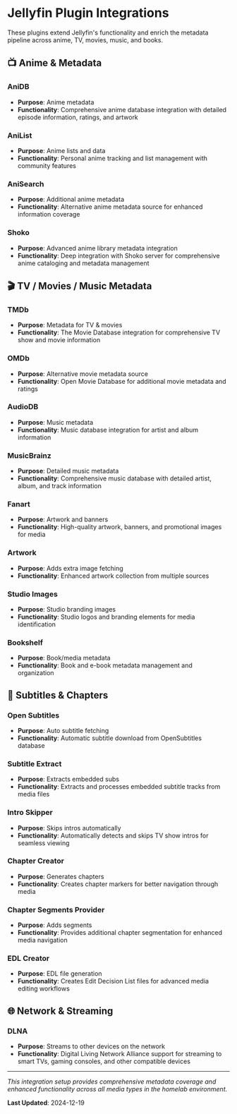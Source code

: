# Jellyfin Plugin Integrations

These plugins extend Jellyfin's functionality and enrich the metadata pipeline across anime, TV, movies, music, and books.

## 📺 Anime & Metadata

### AniDB
- **Purpose**: Anime metadata
- **Functionality**: Comprehensive anime database integration with detailed episode information, ratings, and artwork

### AniList
- **Purpose**: Anime lists and data
- **Functionality**: Personal anime tracking and list management with community features

### AniSearch
- **Purpose**: Additional anime metadata
- **Functionality**: Alternative anime metadata source for enhanced information coverage

### Shoko
- **Purpose**: Advanced anime library metadata integration
- **Functionality**: Deep integration with Shoko server for comprehensive anime cataloging and metadata management

## 🎬 TV / Movies / Music Metadata

### TMDb
- **Purpose**: Metadata for TV & movies
- **Functionality**: The Movie Database integration for comprehensive TV show and movie information

### OMDb
- **Purpose**: Alternative movie metadata source
- **Functionality**: Open Movie Database for additional movie metadata and ratings

### AudioDB
- **Purpose**: Music metadata
- **Functionality**: Music database integration for artist and album information

### MusicBrainz
- **Purpose**: Detailed music metadata
- **Functionality**: Comprehensive music database with detailed artist, album, and track information

### Fanart
- **Purpose**: Artwork and banners
- **Functionality**: High-quality artwork, banners, and promotional images for media

### Artwork
- **Purpose**: Adds extra image fetching
- **Functionality**: Enhanced artwork collection from multiple sources

### Studio Images
- **Purpose**: Studio branding images
- **Functionality**: Studio logos and branding elements for media identification

### Bookshelf
- **Purpose**: Book/media metadata
- **Functionality**: Book and e-book metadata management and organization

## 💬 Subtitles & Chapters

### Open Subtitles
- **Purpose**: Auto subtitle fetching
- **Functionality**: Automatic subtitle download from OpenSubtitles database

### Subtitle Extract
- **Purpose**: Extracts embedded subs
- **Functionality**: Extracts and processes embedded subtitle tracks from media files

### Intro Skipper
- **Purpose**: Skips intros automatically
- **Functionality**: Automatically detects and skips TV show intros for seamless viewing

### Chapter Creator
- **Purpose**: Generates chapters
- **Functionality**: Creates chapter markers for better navigation through media

### Chapter Segments Provider
- **Purpose**: Adds segments
- **Functionality**: Provides additional chapter segmentation for enhanced media navigation

### EDL Creator
- **Purpose**: EDL file generation
- **Functionality**: Creates Edit Decision List files for advanced media editing workflows

## 🌐 Network & Streaming

### DLNA
- **Purpose**: Streams to other devices on the network
- **Functionality**: Digital Living Network Alliance support for streaming to smart TVs, gaming consoles, and other compatible devices

---

*This integration setup provides comprehensive metadata coverage and enhanced functionality across all media types in the homelab environment.*

**Last Updated**: 2024-12-19
